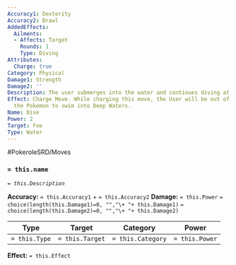 ```yaml
---
Accuracy1: Dexterity
Accuracy2: Brawl
AddedEffects:
  Ailments:
  - Affects: Target
    Rounds: 1
    Type: Diving
Attributes:
  Charge: true
Category: Physical
Damage1: Strength
Damage2: ''
Description: The user submerges into the water and continues diving at an insane speed.
Effect: Charge Move. While charging this move, the User will be out of range. Allows
  the Pokemon to swim into Deep Waters.
Name: Dive
Power: 2
Target: Foe
Type: Water
---
```


#PokeroleSRD/Moves

### `= this.name`
*`= this.Description`*

**Accuracy:** `= this.Accuracy1` + `= this.Accuracy2`
**Damage:** `= this.Power` `= choice(length(this.Damage1)=0, "","\+ "+ this.Damage1)` `= choice(length(this.Damage2)=0, "","\+ "+ this.Damage2)`

| Type          | Target          | Category          | Power          |
| ------------- | --------------- | ----------------  | -------------- |
| `= this.Type` | `= this.Target` | `= this.Category` | `= this.Power` | 

**Effect:** `= this.Effect`